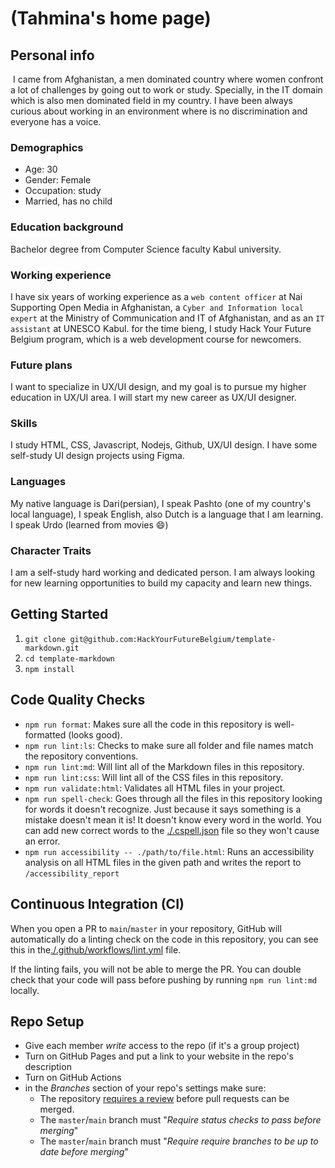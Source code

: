 # (Tahmina's home page)

<!-- describe your project -->
## Personal info
 I came from Afghanistan, a men dominated country where women confront a lot of challenges by going out to work or study. Specially, in the IT domain which is also men dominated field in my country. I have been always curious about working in an environment where is no discrimination and everyone has a voice. 
### Demographics
- Age: 30 
-  Gender: Female 
-  Occupation: study 
-  Married, has no child
### Education background
Bachelor degree from Computer Science faculty Kabul university.
### Working experience
I have six years of working experience as a `web content officer` at Nai Supporting Open Media in Afghanistan, a `Cyber and Information local expert` at the Ministry of Communication and IT of Afghanistan, and as an `IT assistant` at UNESCO Kabul. for the time bieng, I study Hack Your Future Belgium program, which is a web development course for newcomers. 
### Future plans
I want to specialize in UX/UI design, and my goal is to pursue my higher education in UX/UI area. I will start my new career as UX/UI designer. 
### Skills
I study HTML, CSS, Javascript, Nodejs, Github, UX/UI design.  I have some self-study UI design projects using Figma. 
### Languages
My native language is Dari(persian), I speak Pashto  (one of my country's local language), I speak English, also Dutch is a language that I am learning.
I speak Urdo (learned from movies 😄)
### Character Traits
I am a self-study hard working and dedicated person. 
I am always looking for new learning opportunities to build my capacity and learn new things.
## Getting Started

<!-- a guide to using this repository -->

1. `git clone git@github.com:HackYourFutureBelgium/template-markdown.git`
2. `cd template-markdown`
3. `npm install`

## Code Quality Checks

- `npm run format`: Makes sure all the code in this repository is well-formatted
  (looks good).
- `npm run lint:ls`: Checks to make sure all folder and file names match the
  repository conventions.
- `npm run lint:md`: Will lint all of the Markdown files in this repository.
- `npm run lint:css`: Will lint all of the CSS files in this repository.
- `npm run validate:html`: Validates all HTML files in your project.
- `npm run spell-check`: Goes through all the files in this repository looking
  for words it doesn't recognize. Just because it says something is a mistake
  doesn't mean it is! It doesn't know every word in the world. You can add new
  correct words to the [./.cspell.json](./.cspell.json) file so they won't cause
  an error.
- `npm run accessibility -- ./path/to/file.html`: Runs an accessibility analysis
  on all HTML files in the given path and writes the report to
  `/accessibility_report`

## Continuous Integration (CI)

When you open a PR to `main`/`master` in your repository, GitHub will
automatically do a linting check on the code in this repository, you can see
this in the[./.github/workflows/lint.yml](./.github/workflows/lint.yml) file.

If the linting fails, you will not be able to merge the PR. You can double check
that your code will pass before pushing by running `npm run lint:md` locally.

## Repo Setup

- Give each member _write_ access to the repo (if it's a group project)
- Turn on GitHub Pages and put a link to your website in the repo's description
- Turn on GitHub Actions
- in the _Branches_ section of your repo's settings make sure:
  - The repository
    [requires a review](https://github.blog/2018-03-23-require-multiple-reviewers/)
    before pull requests can be merged.
  - The `master`/`main` branch must "_Require status checks to pass before
    merging_"
  - The `master`/`main` branch must "_Require require branches to be up to date
    before merging_"
